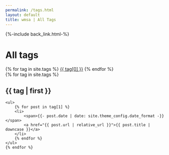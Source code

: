 ```yaml
---
permalink: /tags.html
layout: default
title: wmsa | All Tags
---
```


<div>
{%-include back_link.html-%}
</div>

<h1>All tags</h1>

<div>
    {% for tag in site.tags %}
    <a href="#{{ tag[0] | slugify }}" class="post-tag">{{ tag[0] }}</a>
    {% endfor %}
</div>

<!-- <hr><hr/> -->

<div>
    {% for tag in site.tags %}
    <h2 id="{{ tag[0] | slugify }}">{{ tag | first }}</h2>

    <ul>
        {% for post in tag[1] %}
        <li>
            <span>{{- post.date | date: site.theme_config.date_format -}}</span>
            <a href="{{ post.url | relative_url }}">{{ post.title | downcase }}</a>
        </li>
        {% endfor %}
    </ul>
    {% endfor %}
</div>